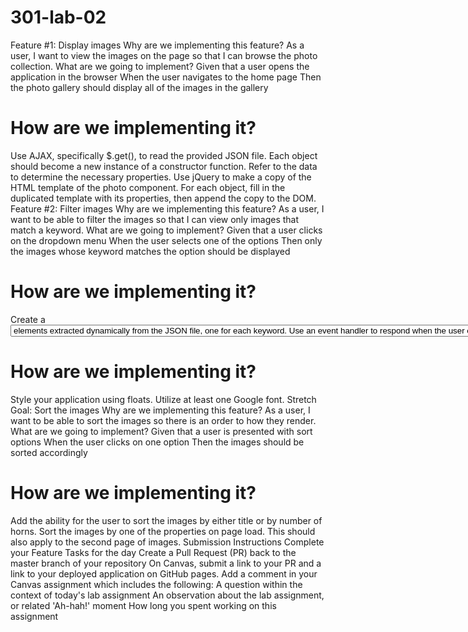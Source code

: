 # 301-lab-02
Feature #1: Display images
Why are we implementing this feature?
As a user, I want to view the images on the page so that I can browse the photo collection.
What are we going to implement?
Given that a user opens the application in the browser
When the user navigates to the home page
Then the photo gallery should display all of the images in the gallery

# How are we implementing it?
Use AJAX, specifically $.get(), to read the provided JSON file.
Each object should become a new instance of a constructor function. Refer to the data to determine the necessary properties.
Use jQuery to make a copy of the HTML template of the photo component. For each object, fill in the duplicated template with its properties, then append the copy to the DOM.
Feature #2: Filter images
Why are we implementing this feature?
As a user, I want to be able to filter the images so that I can view only images that match a keyword.
What are we going to implement?
Given that a user clicks on the dropdown menu
When the user selects one of the options
Then only the images whose keyword matches the option should be displayed

# How are we implementing it?
Create a <select> element which contains unique <option> elements extracted dynamically from the JSON file, one for each keyword.
Use an event handler to respond when the user chooses an option from the select menu. Hide all of the images, then show those whose keyword matches the option chosen.
Feature #3: Style the application
Why are we implementing this feature?
As a user, I want a simple, clean looking UI so that my photo gallery clearly displays the images in a grid like pattern.
What are we going to implement?
Given that a user opens the application in the browser
When the user navigates to the home page
Then the images should be displayed in rows across the screen

# How are we implementing it?
Style your application using floats.
Utilize at least one Google font.
Stretch Goal: Sort the images
Why are we implementing this feature?
As a user, I want to be able to sort the images so there is an order to how they render.
What are we going to implement?
Given that a user is presented with sort options
When the user clicks on one option
Then the images should be sorted accordingly

# How are we implementing it?
Add the ability for the user to sort the images by either title or by number of horns.
Sort the images by one of the properties on page load. This should also apply to the second page of images.
Submission Instructions
Complete your Feature Tasks for the day
Create a Pull Request (PR) back to the master branch of your repository
On Canvas, submit a link to your PR and a link to your deployed application on GitHub pages. Add a comment in your Canvas assignment which includes the following:
A question within the context of today's lab assignment
An observation about the lab assignment, or related 'Ah-hah!' moment
How long you spent working on this assignment